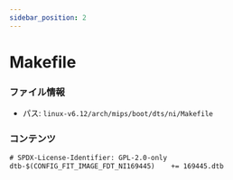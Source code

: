```yaml
---
sidebar_position: 2
---
```

# Makefile

### ファイル情報

- パス: `linux-v6.12/arch/mips/boot/dts/ni/Makefile`

### コンテンツ

```txt
# SPDX-License-Identifier: GPL-2.0-only
dtb-$(CONFIG_FIT_IMAGE_FDT_NI169445)	+= 169445.dtb

```
